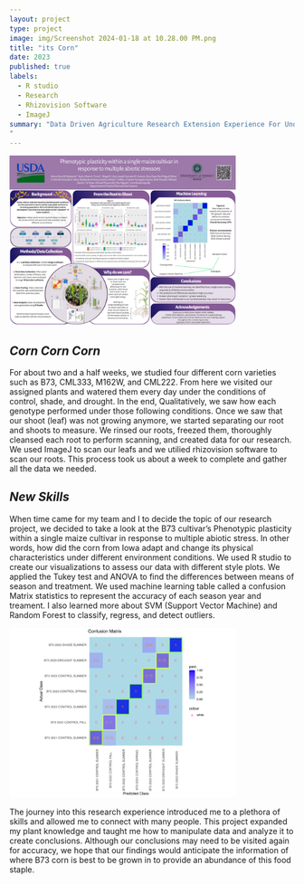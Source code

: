 ```yaml
---
layout: project
type: project
image: img/Screenshot 2024-01-18 at 10.28.00 PM.png
title: "its Corn"
date: 2023
published: true
labels:
  - R studio
  - Research
  - Rhizovision Software
  - ImageJ 
summary: "Data Driven Agriculture Research Extension Experience For Undergraduates. 9 - week program where students learn more about what it takes to become a researcher and develop skills in plant, computer, and data sciences. 
"
---
```


<div class="text-center p-4">
  <img width="400px" src="../img/1.png" class="img-thumbnail" >
</div>

## _Corn Corn Corn_
For about two and a half weeks, we studied four different corn varieties such as B73, CML333, M162W, and CML222. From here we visited our assigned plants and watered them every day under the conditions of control, shade, and drought. In the end, Qualitatively, we saw how each genotype performed under those following conditions. Once we saw that our shoot (leaf) was not growing anymore, we started separating our root and shoots to measure. We rinsed our roots, freezed them, thoroughly cleansed each root to perform scanning, and created data for our research. We used ImageJ to scan our leafs and we utilied rhizovision software to scan our roots. This process took us about a week to complete and gather all the data we needed. 

## _New Skills_
When time came for my team and I to decide the topic of our research project, we decided to take a look at the B73 cultivar’s Phenotypic plasticity within a single maize cultivar in response to multiple abiotic stress. In other words, how did the corn from Iowa adapt and change its physical characteristics under different environment conditions. We used R studio to create our visualizations to assess our data with different style plots. We applied the Tukey test and ANOVA to find the differences between means of season and treatment. We used machine learning table called a  confusion Matrix statistics to represent the accuracy of each season year and treament. I also learned more about SVM (Support Vector Machine) and Random Forest to classify, regress, and detect outliers.

<div class="text-center p-4">
  <img width="400px" src="../img/2.png" class="img-thumbnail" >
</div>

The journey into this research experience introduced me to a plethora of skills and allowed me to connect with many people. This project expanded my plant knowledge and taught me how to manipulate data and analyze it to create conclusions. Although our conclusions may need to be visited again for accuracy, we hope that our findings would anticipate the information of where B73 corn is best to be grown in to provide an abundance of this food staple.
